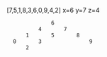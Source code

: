 [7,5,1,8,3,6,0,9,4,2]
x=6
y=7
z=4



                  6   
              4       7
          1       5       8
      0       3               9
          2 
